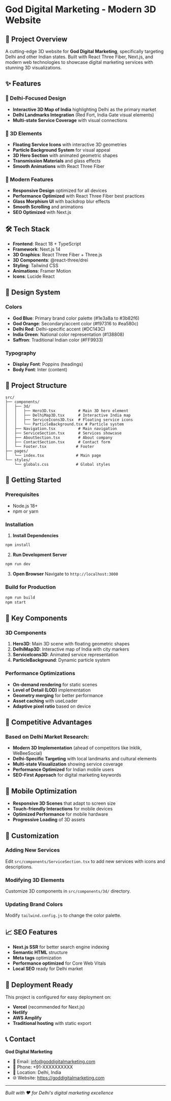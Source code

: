 # God Digital Marketing - Modern 3D Website

## 🚀 Project Overview

A cutting-edge 3D website for **God Digital Marketing**, specifically targeting Delhi and other Indian states. Built with React Three Fiber, Next.js, and modern web technologies to showcase digital marketing services with stunning 3D visualizations.

## ✨ Features

### 🎯 Delhi-Focused Design
- **Interactive 3D Map of India** highlighting Delhi as the primary market
- **Delhi Landmarks Integration** (Red Fort, India Gate visual elements)
- **Multi-state Service Coverage** with visual connections

### 🌟 3D Elements
- **Floating Service Icons** with interactive 3D geometries
- **Particle Background System** for visual appeal
- **3D Hero Section** with animated geometric shapes
- **Transmission Materials** and glass effects
- **Smooth Animations** with React Three Fiber

### 📱 Modern Features
- **Responsive Design** optimized for all devices
- **Performance Optimized** with React Three Fiber best practices
- **Glass Morphism UI** with backdrop blur effects
- **Smooth Scrolling** and animations
- **SEO Optimized** with Next.js

## 🛠️ Tech Stack

- **Frontend**: React 18 + TypeScript
- **Framework**: Next.js 14
- **3D Graphics**: React Three Fiber + Three.js
- **3D Components**: @react-three/drei
- **Styling**: Tailwind CSS
- **Animations**: Framer Motion
- **Icons**: Lucide React

## 🎨 Design System

### Colors
- **God Blue**: Primary brand color palette (#1e3a8a to #3b82f6)
- **God Orange**: Secondary/accent color (#f97316 to #ea580c)
- **Delhi Red**: Delhi-specific accent (#DC143C)
- **India Green**: National color representation (#138808)
- **Saffron**: Traditional Indian color (#FF9933)

### Typography
- **Display Font**: Poppins (headings)
- **Body Font**: Inter (content)

## 📂 Project Structure

```
src/
├── components/
│   ├── 3d/
│   │   ├── Hero3D.tsx          # Main 3D hero element
│   │   ├── DelhiMap3D.tsx      # Interactive India map
│   │   ├── ServiceIcons3D.tsx  # Floating service icons
│   │   └── ParticleBackground.tsx # Particle system
│   ├── Navigation.tsx          # Main navigation
│   ├── ServiceSection.tsx      # Services showcase
│   ├── AboutSection.tsx        # About company
│   ├── ContactSection.tsx      # Contact form
│   └── Footer.tsx             # Footer
├── pages/
│   └── index.tsx              # Main page
└── styles/
    └── globals.css            # Global styles
```

## 🚀 Getting Started

### Prerequisites
- Node.js 18+
- npm or yarn

### Installation

1. **Install Dependencies**
```bash
npm install
```

2. **Run Development Server**
```bash
npm run dev
```

3. **Open Browser**
Navigate to `http://localhost:3000`

### Build for Production

```bash
npm run build
npm start
```

## 🎯 Key Components

### 3D Components

1. **Hero3D**: Main 3D scene with floating geometric shapes
2. **DelhiMap3D**: Interactive map of India with city markers
3. **ServiceIcons3D**: Animated service representation
4. **ParticleBackground**: Dynamic particle system

### Performance Optimizations

- **On-demand rendering** for static scenes
- **Level of Detail (LOD)** implementation
- **Geometry merging** for better performance
- **Asset caching** with useLoader
- **Adaptive pixel ratio** based on device

## 🌟 Competitive Advantages

### Based on Delhi Market Research:
- **Modern 3D Implementation** (ahead of competitors like Inklik, WeBeeSocial)
- **Delhi-Specific Targeting** with local landmarks and cultural elements
- **Multi-state Visualization** showing service coverage
- **Performance Optimized** for Indian mobile users
- **SEO-First Approach** for digital marketing keywords

## 📱 Mobile Optimization

- **Responsive 3D Scenes** that adapt to screen size
- **Touch-friendly Interactions** for mobile devices
- **Optimized Performance** for mobile hardware
- **Progressive Loading** of 3D assets

## 🔧 Customization

### Adding New Services
Edit `src/components/ServiceSection.tsx` to add new services with icons and descriptions.

### Modifying 3D Elements
Customize 3D components in `src/components/3d/` directory.

### Updating Brand Colors
Modify `tailwind.config.js` to change the color palette.

## 📈 SEO Features

- **Next.js SSR** for better search engine indexing
- **Semantic HTML** structure
- **Meta tags** optimization
- **Performance optimized** for Core Web Vitals
- **Local SEO** ready for Delhi market

## 🚀 Deployment Ready

This project is configured for easy deployment on:
- **Vercel** (recommended for Next.js)
- **Netlify**
- **AWS Amplify**
- **Traditional hosting** with static export

## 📞 Contact

**God Digital Marketing**
- 📧 Email: info@goddigitalmarketing.com
- 📱 Phone: +91-XXXXXXXXXX
- 📍 Location: Delhi, India
- 🌐 Website: https://goddigitalmarketing.com

---

*Built with ❤️ for Delhi's digital marketing excellence*